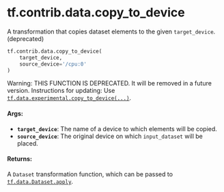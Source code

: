 <div itemscope itemtype="http://developers.google.com/ReferenceObject">
<meta itemprop="name" content="tf.contrib.data.copy_to_device" />
<meta itemprop="path" content="Stable" />
</div>

# tf.contrib.data.copy_to_device

A transformation that copies dataset elements to the given `target_device`. (deprecated)

``` python
tf.contrib.data.copy_to_device(
    target_device,
    source_device='/cpu:0'
)
```

<!-- Placeholder for "Used in" -->

Warning: THIS FUNCTION IS DEPRECATED. It will be removed in a future version.
Instructions for updating:
Use <a href="../../../tf/data/experimental/copy_to_device.md"><code>tf.data.experimental.copy_to_device(...)</code></a>.

#### Args:


* <b>`target_device`</b>: The name of a device to which elements will be copied.
* <b>`source_device`</b>: The original device on which `input_dataset` will be placed.


#### Returns:

A `Dataset` transformation function, which can be passed to
<a href="../../../tf/data/Dataset.md#apply"><code>tf.data.Dataset.apply</code></a>.
